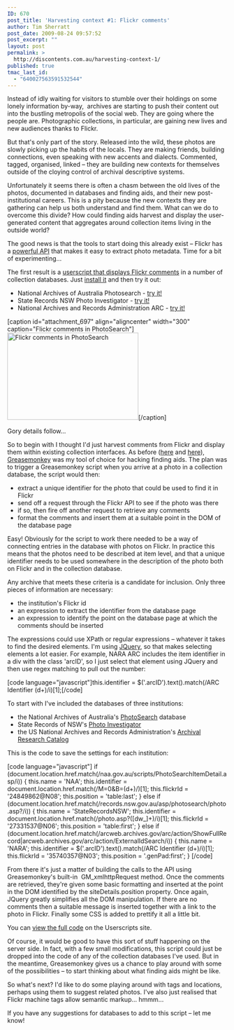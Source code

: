 ```yaml
---
ID: 670
post_title: 'Harvesting context #1: Flickr comments'
author: Tim Sherratt
post_date: 2009-08-24 09:57:52
post_excerpt: ""
layout: post
permalink: >
  http://discontents.com.au/harvesting-context-1/
published: true
tmac_last_id:
  - "640027563591532544"
---
```

Instead of idly waiting for visitors to stumble over their holdings on some lonely information by-way,  archives are starting to push their content out into the bustling metropolis of the social web. They are going where the people are. Photographic collections, in particular, are gaining new lives and new audiences thanks to Flickr.

But that's only part of the story. Released into the wild, these photos are slowly picking up the habits of the locals. They are making friends, building connections, even speaking with new accents and dialects. Commented, tagged, organised, linked – they are building new contexts for themselves outside of the cloying control of archival descriptive systems.

Unfortunately it seems there is often a chasm between the old lives of the photos, documented in databases and finding aids, and their new post-institutional careers. This is a pity because the new contexts they are gathering can help us both understand and find them. What can we do to overcome this divide? How could finding aids harvest and display the user-generated content that aggregates around collection items living in the outside world?

The good news is that the tools to start doing this already exist – Flickr has a <a href="http://www.flickr.com/services/api/">powerful API</a> that makes it easy to extract photo metadata. Time for a bit of experimenting...<!--more-->

The first result is a <a href="http://userscripts.org/scripts/show/56135">userscript that displays Flickr comments</a> in a number of collection databases. Just <a href="http://userscripts.org/about/installing">install it</a> and then try it out:
<ul>
	<li>National Archives of Australia Photosearch - <a href="http://naa12.naa.gov.au/scripts/SearchOld.asp?O=PSI&amp;Number=7802286">try it!</a></li>
	<li>State Records NSW Photo Investigator - <a href="http://investigator.records.nsw.gov.au/asp/photosearch/photo.asp?4481_a026_000090">try it!</a></li>
	<li>National Archives and Records Administration ARC - <a href="http://arcweb.archives.gov/arc/action/ExternalIdSearch?id=522882">try it!</a></li>
</ul>
[caption id="attachment_697" align="aligncenter" width="300" caption="Flickr comments in PhotoSearch"]<a href="http://discontents.com.au/wp-content/uploads/2009/08/photosearch.png"><img class="size-medium wp-image-697" title="Flickr comments in PhotoSearch" src="http://discontents.com.au/wp-content/uploads/2009/08/photosearch-300x199.png" alt="Flickr comments in PhotoSearch" width="300" height="199" /></a>[/caption]

Gory details follow...

So to begin with I thought I'd just harvest comments from Flickr and display them within existing collection interfaces. As before (<a href="http://discontents.com.au/shoebox/archives-shoebox/archives-in-3d">here</a> and <a href="http://discontents.com.au/shoebox/archives-shoebox/moa-buttons-galore">here</a>), <a href="https://addons.mozilla.org/firefox/addon/748">Greasemonkey</a> was my tool of choice for hacking finding aids. The plan was to trigger a Greasemonkey script when you arrive at a photo in a collection database, the script would then:
<ul>
	<li>extract a unique identifier for the photo that could be used to find it in Flickr</li>
	<li>send off a request through the Flickr API to see if the photo was there</li>
	<li>if so, then fire off another request to retrieve any comments</li>
	<li>format the comments and insert them at a suitable point in the DOM of the database page</li>
</ul>
Easy! Obviously for the script to work there needed to be a way of connecting entries in the database with photos on Flickr. In practice this means that the photos need to be described at item level, and that a unique identifier needs to be used somewhere in the description of the photo both on Flickr and in the collection database.

Any archive that meets these criteria is a candidate for inclusion. Only three pieces of information are necessary:
<ul>
	<li>the institution's Flickr id</li>
	<li>an expression to extract the identifier from the database page</li>
	<li>an expression to identify the point on the database page at which the comments should be inserted</li>
</ul>
The expressions could use XPath or regular expressions – whatever it takes to find the desired elements. I'm using <a href="http://jquery.com/">JQuery</a>, so that makes selecting elements a lot easier. For example, NARA ARC includes the item identifier in a div with the class 'arcID', so I just select that element using JQuery and then use regex matching to pull out the number:

[code language="javascript"]this.identifier = $('.arcID').text().match(/ARC Identifier (d+)/i)[1];[/code]

To start with I've included the databases of three institutions:
<ul>
	<li>the National Archives of Australia's <a href="http://naa.gov.au/collection/photosearch/index.aspx">PhotoSearch</a> database</li>
	<li>State Records of NSW's <a href="http://investigator.records.nsw.gov.au/asp/photosearch/introduction.htm">Photo Investigator</a></li>
	<li>the US National Archives and Records Administration's <a href="http://www.archives.gov/research/arc/">Archival Research Catalog</a></li>
</ul>
This is the code to save the settings for each institution:

[code language="javascript"]
if (document.location.href.match(/naa.gov.au/scripts/PhotoSearchItemDetail.asp/i)) {
this.name = 'NAA';
this.identifier = document.location.href.match(/M=0&B=(d+)/)[1];
this.flickrId = '24849862@N08';
this.position = 'table:last';
} else if (document.location.href.match(/records.nsw.gov.au/asp/photosearch/photo.asp?/i)) {
this.name = 'StateRecordsNSW';
this.identifier = document.location.href.match(/photo.asp?([dw_]+)/i)[1];
this.flickrId = '27331537@N06';
this.position = 'table:first';
} else if (document.location.href.match(/arcweb.archives.gov/arc/action/ShowFullRecord|arcweb.archives.gov/arc/action/ExternalIdSearch/i)) {
this.name = 'NARA';
this.identifier = $('.arcID').text().match(/ARC Identifier (d+)/i)[1];
this.flickrId = '35740357@N03';
this.position = '.genPad:first';
}
[/code]

From there it's just a matter of building the calls to the API using Greasemonkey's built-in  GM_xmlhttpRequest method. Once the comments are retrieved, they're given some basic formatting and inserted at the point in the DOM identified by the siteDetails.position property. Once again, JQuery greatly simplifies all the DOM manipulation. If there are no comments then a suitable message is inserted together with a link to the photo in Flickr. Finally some CSS is added to prettify it all a little bit.

You can <a href="http://userscripts.org/scripts/review/56135">view the full code</a> on the Userscripts site.

Of course, it would be good to have this sort of stuff happening on the server side. In fact, with a few small modifications, this script could just be dropped into the code of any of the collection databases I've used. But in the meantime, Greasemonkey gives us a chance to play around with some of the possibilities – to start thinking about what finding aids might be like.

So what's next? I'd like to do some playing around with tags and locations, perhaps using them to suggest related photos. I've also just realised that Flickr machine tags allow semantic markup... hmmm...

If you have any suggestions for databases to add to this script – let me know!